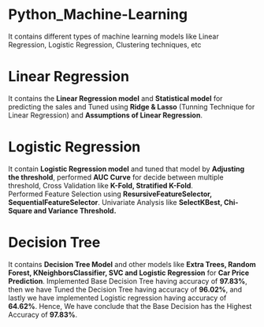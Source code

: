 # Python_Machine-Learning
It contains different types of machine learning models like Linear Regression, Logistic Regression, Clustering techniques, etc

# Linear Regression
It contains the **Linear Regression model** and **Statistical model** for predicting the sales and Tuned using **Ridge & Lasso** (Tunning Technique for Linear Regression) and **Assumptions of Linear Regression**.

# Logistic Regression
It contain **Logistic Regression model** and tuned that model by **Adjusting the threshold**, performed **AUC Curve** for decide between multiple threshold, Cross Validation like **K-Fold, Stratified K-Fold**. <br>
Performed Feature Selection using **ResursiveFeatureSelector, SequentialFeatureSelector**. Univariate Analysis like **SelectKBest, Chi-Square and Variance Threshold.**

# Decision Tree
It contains **Decision Tree Model** and other models like **Extra Trees, Random Forest, KNeighborsClassifier, SVC and Logistic Regression** for **Car Price Prediction**.
Implemented Base Decision Tree having accuracy of **97.83%**, then we have Tuned the Decision Tree having accuracy of **96.02%**, and lastly we have implemented Logistic regression having accuracy of **64.62%**. Hence, We have conclude that the Base Decision has the Highest Accuracy of **97.83%**.
